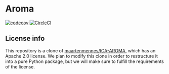 # Aroma

[![codecov](https://codecov.io/gh/ME-ICA/aroma/branch/main/graph/badge.svg)](https://codecov.io/gh/ME-ICA/aroma)
[![CircleCI](https://circleci.com/gh/ME-ICA/aroma.svg?branch=main&style=shield)](https://circleci.com/gh/ME-ICA/aroma)

## License info

This repository is a clone of [maartenmennes/ICA-AROMA](https://github.com/maartenmennes/ICA-AROMA),
which has an Apache 2.0 license. We plan to modify this clone in order to restructure it into a
pure Python package, but we will make sure to fulfill the requirements of the license.
